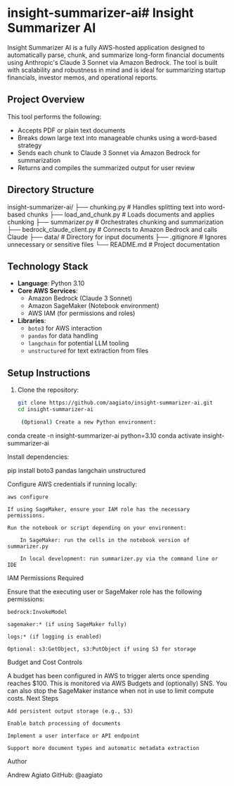 # insight-summarizer-ai# Insight Summarizer AI

Insight Summarizer AI is a fully AWS-hosted application designed to automatically parse, chunk, and summarize long-form financial documents using Anthropic's Claude 3 Sonnet via Amazon Bedrock. The tool is built with scalability and robustness in mind and is ideal for summarizing startup financials, investor memos, and operational reports.

## Project Overview

This tool performs the following:

- Accepts PDF or plain text documents
- Breaks down large text into manageable chunks using a word-based strategy
- Sends each chunk to Claude 3 Sonnet via Amazon Bedrock for summarization
- Returns and compiles the summarized output for user review

## Directory Structure

insight-summarizer-ai/
├── chunking.py # Handles splitting text into word-based chunks
├── load_and_chunk.py # Loads documents and applies chunking
├── summarizer.py # Orchestrates chunking and summarization
├── bedrock_claude_client.py # Connects to Amazon Bedrock and calls Claude
├── data/ # Directory for input documents
├── .gitignore # Ignores unnecessary or sensitive files
└── README.md # Project documentation


## Technology Stack

- **Language**: Python 3.10
- **Core AWS Services**:
  - Amazon Bedrock (Claude 3 Sonnet)
  - Amazon SageMaker (Notebook environment)
  - AWS IAM (for permissions and roles)
- **Libraries**:
  - `boto3` for AWS interaction
  - `pandas` for data handling
  - `langchain` for potential LLM tooling
  - `unstructured` for text extraction from files

## Setup Instructions

1. Clone the repository:

   ```bash
   git clone https://github.com/aagiato/insight-summarizer-ai.git
   cd insight-summarizer-ai

    (Optional) Create a new Python environment:

conda create -n insight-summarizer-ai python=3.10
conda activate insight-summarizer-ai

Install dependencies:

pip install boto3 pandas langchain unstructured

Configure AWS credentials if running locally:

    aws configure

    If using SageMaker, ensure your IAM role has the necessary permissions.

    Run the notebook or script depending on your environment:

        In SageMaker: run the cells in the notebook version of summarizer.py

        In local development: run summarizer.py via the command line or IDE

IAM Permissions Required

Ensure that the executing user or SageMaker role has the following permissions:

    bedrock:InvokeModel

    sagemaker:* (if using SageMaker fully)

    logs:* (if logging is enabled)

    Optional: s3:GetObject, s3:PutObject if using S3 for storage

Budget and Cost Controls

A budget has been configured in AWS to trigger alerts once spending reaches $100. This is monitored via AWS Budgets and (optionally) SNS. You can also stop the SageMaker instance when not in use to limit compute costs.
Next Steps

    Add persistent output storage (e.g., S3)

    Enable batch processing of documents

    Implement a user interface or API endpoint

    Support more document types and automatic metadata extraction

Author

Andrew Agiato
GitHub: @aagiato
